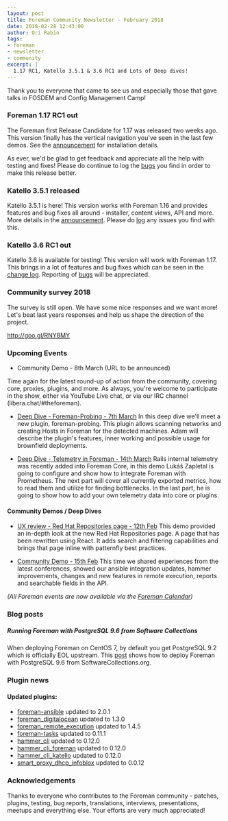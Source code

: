 ```yaml
---
layout: post
title: Foreman Community Newsletter - February 2018
date: 2018-02-28 12:43:00
author: Ori Rabin
tags:
- foreman
- newsletter
- community
excerpt: |
  1.17 RC1, Katello 3.5.1 & 3.6 RC1 and Lots of Deep dives!
---
```


Thank you to everyone that came to see us and especially those that gave
talks in FOSDEM and Config Management Camp!

### Foreman 1.17 RC1 out

The Foreman first Release Candidate for 1.17 was released two weeks ago.
This version finally has the vertical navigation you've seen in
the last few demos. See the [announcement][1.17-rc1] for installation details.

As ever, we'd be glad to get feedback and appreciate all the help with
testing and fixes! Please do continue to log the [bugs][issues] you
find in order to make this release better.

### Katello 3.5.1 released

Katello 3.5.1 is here! This version works with Foreman 1.16 and provides
features and bug fixes all around - installer, content views, API and more.
More details in the [announcement][k_3_5_1]. Please do [log][k_issues] any issues
you find with this.


### Katello 3.6 RC1 out

Katello 3.6 is available for testing! This version will work with Foreman 1.17.
This brings in a lot of features and bug fixes which can be seen in the
[change log][k_3_6_rc1]. Reporting of [bugs][k_issues] will be appreciated.

### Community survey 2018

The survey is still open. We have some nice responses and we want more!
Let's beat last years responses and help us shape the direction of the
project.

http://goo.gl/RNY8MY

### Upcoming Events

* Community Demo - 8th March (URL to be announced)

Time again for the latest round-up of action from the community, covering core,
proxies, plugins, and more.  As always, you're welcome to participate in the
show, either via YouTube Live chat, or via our IRC channel
(libera.chat/#theforeman).

* [Deep Dive - Foreman-Probing - 7th March](https://www.youtube.com/watch?v=-PYhFH7YraU)
In this deep dive we'll meet a new plugin, foreman-probing.
This plugin allows scanning networks and creating Hosts in Foreman for
the detected machines. Adam will describe the plugin's features, inner
working and possible usage for brownfield deployments.

* [Deep Dive - Telemetry in Foreman - 14th March](https://www.youtube.com/watch?v=QoJ-r8YfWEI)
Rails internal telemetry was recently added into Foreman Core, in this demo
Lukáš Zapletal is going to configure and show how to integrate Foreman with Prometheus.
The next part will cover all currently exported metrics, how to read them and utilize
for finding bottlenecks. In the last part, he is going to show how to add your own
telemetry data into core or plugins.

#### Community Demos / Deep Dives

* [UX review - Red Hat Repositories page - 12th Feb](https://www.youtube.com/watch?v=9o1X_Th5Tus)
This demo provided an in-depth look at the new Red Hat Repositories page.
A page that has been rewritten using React. It adds search and filtering capabilities
and brings that page inline with patternfly best practices.

* [Community Demo - 15th Feb](https://www.youtube.com/watch?v=romjVfktj6E)
This time we shared experiences from the latest conferences, 
showed our ansible integration updates, hammer improvements, 
changes and new features in remote execution, reports and searchable fields in the API.

_(All Foreman events are now available via the [Foreman Calendar](/events))_

### Blog posts

##### Running Foreman with PostgreSQL 9.6 from Software Collections
When deploying Foreman on CentOS 7, by default you get PostgreSQL 9.2
which is officially EOL upstream.
This [post][blog] shows how to deploy Foreman with PostgreSQL 9.6 from SoftwareCollections.org.


### Plugin news

#### Updated plugins:

- [foreman-ansible](https://github.com/theforeman/foreman_ansible) updated to 2.0.1
- [foreman_digitalocean](https://github.com/theforeman/foreman-digitalocean) updated to 1.3.0
- [foreman_remote_execution](https://github.com/theforeman/foreman_remote_execution) updated to 1.4.5
- [foreman-tasks](https://github.com/theforeman/foreman-tasks) updated to 0.11.1
- [hammer_cli](https://github.com/theforeman/hammer-cli) updated to 0.12.0
- [hammer_cli_foreman](https://github.com/theforeman/hammer-cli-foreman) updated to 0.12.0
- [hammer_cli_katello](https://github.com/Katello/hammer-cli-katello) updated to 0.12.0
- [smart_proxy_dhcp_infoblox](https://github.com/theforeman/smart_proxy_dhcp_infoblox) updated to 0.0.12

### Acknowledgements

Thanks to everyone who contributes to the Foreman community - patches, plugins,
testing, bug reports, translations, interviews, presentations, meetups and
everything else. Your efforts are very much appreciated!

[1.17-rc1]: https://community.theforeman.org/t/1-17-0-rc1-available/8341
[k_3_5_1]: https://community.theforeman.org/t/katello-3-5-1-a-k-a-schwarzbier-is-here/8392
[k_3_6_rc1]: https://community.theforeman.org/t/katello-3-6-0-rc1-available-for-testing/8389
[blog]: https://theforeman.org/2018/02/running-foreman-with-postgresql-96-from-software-collections.html

[issues]: http://projects.theforeman.org/issues
[k_issues]: http://projects.theforeman.org/projects/katello/issues

[hack_day]: https://www.eventbrite.com/e/foreman-construction-day-registration-41696943681
